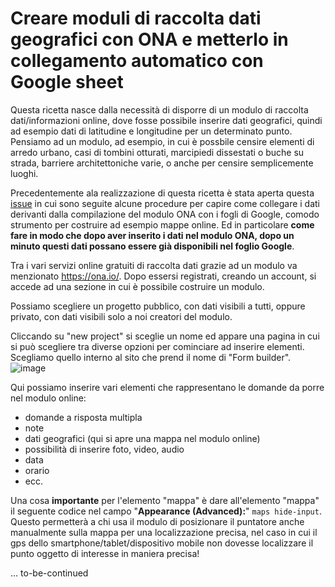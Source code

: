 Creare moduli di raccolta dati geografici con ONA e metterlo in collegamento automatico con Google sheet
========================================================================================================

Questa ricetta nasce dalla necessità di disporre di un modulo di raccolta dati/informazioni online, dove fosse possibile inserire dati geografici, quindi ad esempio dati di latitudine e longitudine per un determinato punto. Pensiamo ad un modulo, ad esempio, in cui è possbile censire elementi di arredo urbano, casi di tombini otturati, marcipiedi dissestati o buche su strada, barriere architettoniche varie, o anche per censire semplicemente luoghi.

Precedentemente ala realizzazione di questa ricetta è stata aperta questa [issue](https://github.com/opendatasicilia/tansignari/issues/25) in cui sono seguite alcune procedure per capire come collegare i dati derivanti dalla compilazione del modulo ONA con i fogli di Google, comodo strumento per costruire ad esempio mappe online. Ed in particolare **come fare in modo che dopo aver inserito i dati nel modulo ONA, dopo un minuto questi dati possano essere già disponibili nel foglio Google**.

Tra i vari servizi online gratuiti di raccolta dati grazie ad un modulo va menzionato https://ona.io/.
Dopo essersi registrati, creando un account, si accede ad una sezione in cui è possibile costruire un modulo. 

Possiamo scegliere un progetto pubblico, con dati visibili a tutti, oppure privato, con dati visibili solo a noi creatori del modulo. 

Cliccando su "new project" si sceglie un nome ed appare una pagina in cui si può scegliere tra diverse opzioni per cominciare ad inserire elementi. Scegliamo quello interno al sito che prend il nome di "Form builder". 
![image](https://raw.githubusercontent.com/opendatasicilia/tansignari/master/static/ricette/Ona-Google_sheet/formbuilder.JPG)

Qui possiamo inserire vari elementi che rappresentano le domande da porre nel modulo online:
- domande a risposta multipla
- note 
- dati geografici (qui si apre una mappa nel modulo online)
- possibilità di inserire foto, video, audio
- data
- orario
- ecc.

Una cosa **importante** per l'elemento "mappa" è dare all'elemento "mappa" il seguente codice nel campo "**Appearance (Advanced):**" 
`maps hide-input`. Questo permetterà a chi usa il modulo di posizionare il puntatore anche manualmente sulla mappa per una localizzazione precisa, nel caso in cui il gps dello smartphone/tablet/dispositivo mobile non dovesse localizzare il punto oggetto di interesse in maniera precisa!




...
to-be-continued
